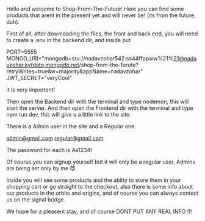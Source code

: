 Hello and welcome to Shop-From-The-Future!
Here you can find some products that arent in the present yet and will never be! (its from the future, duh).

First of all, after downloading the files, the front and back end, you will need to create a .env in the backend dir, and inside put

PORT=5555
MONGO_URI="mongodb+srv://nadavzohar542:ss44ffppww%21%21@nadavzohar.kyfdatq.mongodb.net/shop-from-the-furute?retryWrites=true&w=majority&appName=nadavzohar"
JWT_SECRET="veryCool"

it is very importent!

Then open the Backend dir with the terminal and type nodemon, this will start the server.
And then open the Frontend dir with the terminal and type npm run dev, this will give u a little link to the site.

There is a Admin user in the site and a Regular one.

admin@gmail.com
regular@gmail.com

The password for each is Aa1234!

Of course you can signup yourself but it will only be a regular user, Admins are being set only by me 😈.

Inside you will see some products and the abilty to store them in your shopping cart or go straight to the checkout,
also there is some info about our products in the orbits and origins, and of course you can always contect us on the signal bridge.

We hope for a pleasent stay, and of course DONT PUT ANY REAL INFO !!!
